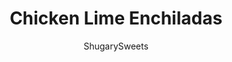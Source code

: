 ---
layout: ../../layouts/MarkdownPostLayout.astro
title: Chicken Lime Enchiladas
author: ShugarySweets
pubDate: 2019-01-07
description: "Chicken enchiladas covered in melty cheese and flavored with zesty lime are begging to be added to your meal plan this week. With tons of flavor and just the right amount of heat, these easy Chicken Enchiladas make everyone happy at dinnertime! "
image_url: https://www.shugarysweets.com/wp-content/uploads/2012/05/Chicken-Lime-Enchiladas-059-scaled.jpg
tags: ["Main Dish","Mexican"]
calories: 782
protein: 43
carbohydrates: 50
fats: 46
fiber: 6
ingredients: ["6 flour tortillas, burrito sized (or 12 small tortillas)","3 chicken breasts, cooked and shredded","12 ounce shredded Monterey Jack and cheddar cheese","2 cloves garlic, pressed","1/4 cup butter","3 Tablespoons corn starch","1 1/2 cup chicken broth","2 teaspoons onion powder","1 teaspoon garlic powder","2 teaspoons cumin","1 jalapeno, seeded and chopped","1 teaspoon kosher salt","5 cranks fresh ground black pepper","1 lime, juiced","1 cup sour cream","cilantro, lettuce, tomato and avocado for garnish"]
serves: 6
time: "55 minutes"
prepTime: "15 minutes"
instructions: ["In a small bowl mix shredded chicken with 1 cup of the cheese and the pressed garlic. Fill 6 tortillas equally. Roll the tortillas and lay in a 9x9 square baking dish. You can also do two rows of small tortillas as pictured.","In a small saucepan on medium heat, melt butter completely. Whisk in the corn starch and cook for one minute. Whisk in broth, stirring constantly. Keep stirring until mixture becomes thick. Quickly add onion and garlic powder, cumin, jalapeno, lime juice, salt and pepper. Fold in sour cream and remove from heat.","Pour mixture over enchiladas and top with remaining cheese. Bake for 25-30 minutes in a 350 degree oven, uncovered.","Serve with chopped cilantro, lettuce, tomato and diced avocado. Enjoy!"]
nutrition: ["782 calories","50 grams carbohydrates","155 milligrams cholesterol","46 grams fat","6 grams fiber","43 grams protein","24 grams saturated fat","1529 grams sodium","4 grams sugar","1 grams trans fat","18 grams unsaturated fat"]
---